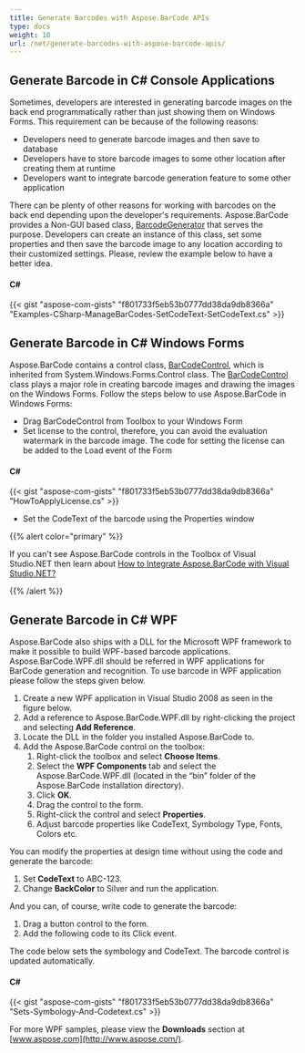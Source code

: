 ```yaml
---
title: Generate Barcodes with Aspose.BarCode APIs
type: docs
weight: 10
url: /net/generate-barcodes-with-aspose-barcode-apis/
---
```


## **Generate Barcode in C# Console Applications**
Sometimes, developers are interested in generating barcode images on the back end programmatically rather than just showing them on Windows Forms. This requirement can be because of the following reasons:

- Developers need to generate barcode images and then save to database
- Developers have to store barcode images to some other location after creating them at runtime
- Developers want to integrate barcode generation feature to some other application

There can be plenty of other reasons for working with barcodes on the back end depending upon the developer's requirements. Aspose.BarCode provides a Non-GUI based class, [BarcodeGenerator](https://apireference.aspose.com/net/barcode/aspose.barcode.generation/barcodegenerator) that serves the purpose. Developers can create an instance of this class, set some properties and then save the barcode image to any location according to their customized settings. Please, review the example below to have a better idea.
#### **C#**
{{< gist "aspose-com-gists" "f801733f5eb53b0777dd38da9db8366a" "Examples-CSharp-ManageBarCodes-SetCodeText-SetCodeText.cs" >}}
## **Generate Barcode in C# Windows Forms**
Aspose.BarCode contains a control class, [BarCodeControl](https://apireference.aspose.com/net/barcode/aspose.barcode.windows.forms/barcodecontrol), which is inherited from System.Windows.Forms.Control class. The [BarCodeControl](https://apireference.aspose.com/net/barcode/aspose.barcode.windows.forms/barcodecontrol) class plays a major role in creating barcode images and drawing the images on the Windows Forms. Follow the steps below to use Aspose.BarCode in Windows Forms:

- Drag BarCodeControl from Toolbox to your Windows Form
- Set license to the control, therefore, you can avoid the evaluation watermark in the barcode image. The code for setting the license can be added to the Load event of the Form
#### **C#**
{{< gist "aspose-com-gists" "f801733f5eb53b0777dd38da9db8366a" "HowToApplyLicense.cs" >}}



- Set the CodeText of the barcode using the Properties window

{{% alert color="primary" %}} 

If you can't see Aspose.BarCode controls in the Toolbox of Visual Studio.NET then learn about [How to Integrate Aspose.BarCode with Visual Studio.NET?](/barcode/net/integrate-with-visual-studio-net-html/)

{{% /alert %}} 
## **Generate Barcode in C# WPF**
Aspose.BarCode also ships with a DLL for the Microsoft WPF framework to make it possible to build WPF-based barcode applications. Aspose.BarCode.WPF.dll should be referred in WPF applications for BarCode generation and recognition. To use barcode in WPF application please follow the steps given below.

1. Create a new WPF application in Visual Studio 2008 as seen in the figure below.
1. Add a reference to Aspose.BarCode.WPF.dll by right-clicking the project and selecting **Add Reference**.
1. Locate the DLL in the folder you installed Aspose.BarCode to.
1. Add the Aspose.BarCode control on the toolbox:
   1. Right-click the toolbox and select **Choose Items**.
   1. Select the **WPF Components** tab and select the Aspose.BarCode.WPF.dll (located in the “bin” folder of the Aspose.BarCode installation directory).
   1. Click **OK**.
   1. Drag the control to the form.
   1. Right-click the control and select **Properties**.
   1. Adjust barcode properties like CodeText, Symbology Type, Fonts, Colors etc.

You can modify the properties at design time without using the code and generate the barcode:

1. Set **CodeText** to ABC-123.
1. Change **BackColor** to Silver and run the application.

And you can, of course, write code to generate the barcode:

1. Drag a button control to the form.
1. Add the following code to its Click event.


The code below sets the symbology and CodeText. The barcode control is updated automatically.
#### **C#**
{{< gist "aspose-com-gists" "f801733f5eb53b0777dd38da9db8366a" "Sets-Symbology-And-Codetext.cs" >}}



For more WPF samples, please view the **Downloads** section at [www.aspose.com](http://www.aspose.com/).
